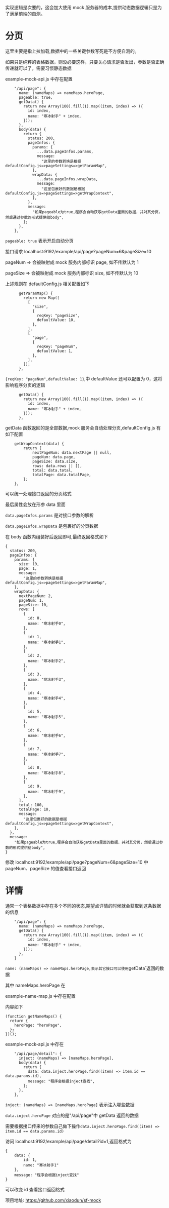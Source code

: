 实现逻辑是次要的，这会加大使用 mock 服务器的成本,提供动态数据逻辑只是为了满足前端的自测。

# 分页

这里主要是指上拉加载,数据中的一些关键参数写死是不方便自测的。

如果只是纯粹的表格数据，则没必要这样，只要关心请求是否发出，参数是否正确传递就可以了，需要习惯静态数据

example-mock-api.js 中存在配置

```
    "/api/page": {
      name: (nameMaps) => nameMaps.heroPage,
      pageable: true,
      getData() {
        return new Array(100).fill(1).map((item, index) => ({
          id: index,
          name: "寒冰射手" + index,
        }));
      },
      body(data) {
        return {
          status: 200,
          pageInfos: {
            params: {
              ...data.pageInfos.params,
              message:
                "这里的参数转换是根据defaultConfig.js=>pageSettings=>getParamMap",
            },
            wrapData: {
              ...data.pageInfos.wrapData,
              message:
                "这里包裹好的数据是根据defaultConfig.js=>pageSettings=>getWrapContext",
            },
          },
          message:
            "如果pageable为true,程序会自动获取getData里面的数据，并对其分页，然后通过参数的形式提供给body",
        };
      },
    },
```

`pageable: true` 表示开启自动分页

接口请求 localhost:9192/example/api/page?pageNum=6&pageSize=10

pageNum => 会被映射成 mock 服务内部标识 page, 如不传默认为 1

pageSize => 会被映射成 mock 服务内部标识 size, 如不传默认为 10

上述规则在 defaultConfig.js 相关配置如下

```
      getParamMap() {
        return new Map([
          [
            "size",
            {
              reqKey: "pageSize",
              defaultValue: 10,
            },
          ],
          [
            "page",
            {
              reqKey: "pageNum",
              defaultValue: 1,
            },
          ],
        ]);
      },
```

`{reqKey: "pageNum",defaultValue: 1}`,中 defaultValue 还可以配置为 0，这将影响程序分页的逻辑

```
      getData() {
        return new Array(100).fill(1).map((item, index) => ({
          id: index,
          name: "寒冰射手" + index,
        }));
      },
```

getData 函数返回的是全部数据,mock 服务会自动处理分页,defaultConfig.js 有如下配置

```
    getWrapContext(data) {
        return {
            nextPageNum: data.nextPage || null,
            pageNum: data.page,
            pageSize: data.size,
            rows: data.rows || [],
            total: data.total,
            totalPage: data.totalPage,
        };
    },
```

可以统一处理接口返回的分页格式

最后属性会放在形参 data 里面

`data.pageInfos.params` 是对接口参数的解析

`data.pageInfos.wrapData` 是包裹好的分页数据

在 body 函数内组装好后返回即可,最终返回格式如下

```
{
  status: 200,
  pageInfos: {
    params: {
      size: 10,
      page: 1,
      message:
        "这里的参数转换是根据defaultConfig.js=>pageSettings=>getParamMap",
    },
    wrapData: {
      nextPageNum: 2,
      pageNum: 1,
      pageSize: 10,
      rows: [
        {
          id: 0,
          name: "寒冰射手0",
        },
        {
          id: 1,
          name: "寒冰射手1",
        },
        {
          id: 2,
          name: "寒冰射手2",
        },
        {
          id: 3,
          name: "寒冰射手3",
        },
        {
          id: 4,
          name: "寒冰射手4",
        },
        {
          id: 5,
          name: "寒冰射手5",
        },
        {
          id: 6,
          name: "寒冰射手6",
        },
        {
          id: 7,
          name: "寒冰射手7",
        },
        {
          id: 8,
          name: "寒冰射手8",
        },
        {
          id: 9,
          name: "寒冰射手9",
        },
      ],
      total: 100,
      totalPage: 10,
      message:
        "这里包裹好的数据是根据defaultConfig.js=>pageSettings=>getWrapContext",
    },
  },
  message:
    "如果pageable为true,程序会自动获取getData里面的数据，并对其分页，然后通过参数的形式提供给body",
}
```

修改 localhost:9192/example/api/page?pageNum=6&pageSize=10 中 pageNum、pageSize 的值查看接口返回

# 详情

通常一个表格数据中存在多个不同的状态,期望点详情的时候就会获取到这条数据的信息

```
    "/api/page": {
      name: (nameMaps) => nameMaps.heroPage,
      getData() {
        return new Array(100).fill(1).map((item, index) => ({
          id: index,
          name: "寒冰射手" + index,
        }));
      },
    }
```

`name: (nameMaps) => nameMaps.heroPage,表示其它接口可以使用`getData`返回的数据

其中 nameMaps.heroPage 在

example-name-map.js 中存在配置

内容如下

```
(function getNameMaps() {
  return {
    heroPage: "heroPage",
  };
})();
```

example-mock-api.js 中存在

```
    "/api/page/detail": {
      inject: (nameMaps) => [nameMaps.heroPage],
      body(data) {
        return {
          data: data.inject.heroPage.find((item) => item.id == data.params.id),
          message: "程序会根据inject查找",
        };
      },
    },
```

`inject: (nameMaps) => [nameMaps.heroPage]` 表示注入哪些数据

`data.inject.heroPage` 对应的是"/api/page"中 getData 返回的数据

需要根据接口传来的参数自己做下操作`data.inject.heroPage.find((item) => item.id == data.params.id)`

访问 localhost:9192/example/api/page/detail?id=1,返回格式为

```
{
    data: {
        id: 1,
        name: "寒冰射手1"
    },
    message: "程序会根据inject查找"
}
```

可以改变 id 查看接口返回格式

项目地址: https://github.com/xiaodun/sf-mock
